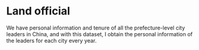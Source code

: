 # Land official

We have personal information and tenure of all the prefecture-level city leaders in China, and with this dataset, I obtain the personal information of the leaders for each city every year.
